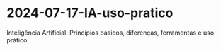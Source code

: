 # 2024-07-17-IA-uso-pratico
Inteligência Artificial: Princípios básicos, diferenças, ferramentas e uso prático
